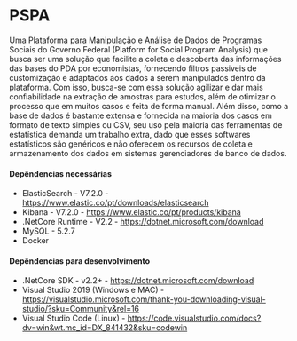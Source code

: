 # PSPA
Uma Plataforma para Manipulação e Análise de Dados de Programas Sociais do Governo Federal (Platform for Social Program Analysis) que busca ser uma solução que facilite a coleta e descoberta das informações das bases do PDA por economistas, fornecendo filtros passiveis de customização e adaptados aos dados a serem manipulados dentro da plataforma. Com isso, busca-se com essa solução agilizar e dar mais confiabilidade na extração de amostras para estudos, além de otimizar o processo que em muitos casos e feita de forma manual. Além disso, como a base de dados é bastante extensa e fornecida na maioria dos casos em formato de texto simples ou CSV, seu uso pela maioria das ferramentas de estatística demanda um trabalho extra, dado que esses softwares estatísticos são genéricos e não oferecem os recursos de coleta e armazenamento dos dados em sistemas gerenciadores de banco de dados.

#### Depêndencias necessárias
* ElasticSearch - V7.2.0 - https://www.elastic.co/pt/downloads/elasticsearch
* Kibana - V7.2.0 - https://www.elastic.co/pt/products/kibana
* .NetCore Runtime - V2.2 - https://dotnet.microsoft.com/download
* MySQL - 5.2.7
* Docker

#### Depêndencias para desenvolvimento
 * .NetCore SDK - v2.2+ - https://dotnet.microsoft.com/download
 * Visual Studio 2019 (Windows e MAC) - https://visualstudio.microsoft.com/thank-you-downloading-visual-studio/?sku=Community&rel=16
 * Visual Studio Code (Linux) - https://code.visualstudio.com/docs?dv=win&wt.mc_id=DX_841432&sku=codewin

